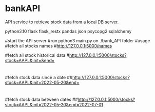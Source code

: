 # bankAPI

API service to retrieve stock data from a local DB server. 

python3.10
flask
flask_restx
pandas
json
psycopg2
sqlalchemy

#start the API server
#run python3 main.py on ./bank_API folder
#usage 
#fetch all stocks names
#http://127.0.0.1:5000/names

#fetch all stock historical data
#http://127.0.0.1:5000/stocks?stock=AAPL&init=&end=
#
#fetch stock data since a date
##http://127.0.0.1:5000/stocks?stock=AAPL&init=2022-05-20&end=
#
#fetch stock data between dates
##http://127.0.0.1:5000/stocks?stock=AAPL&init=2022-05-20&end=2022-07-01
